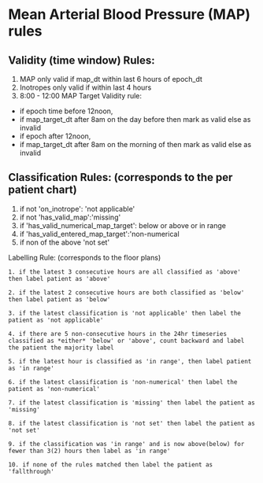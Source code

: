# Mean Arterial Blood Pressure (MAP) rules
## Validity (time window) Rules: 

1. MAP only valid if map_dt within last 6 hours of epoch_dt 
2. Inotropes only valid if within last 4 hours 
3. 8:00 - 12:00 MAP Target Validity rule: 
  -  if epoch time before 12noon, 
  -  if map_target_dt after 8am on the day before then mark as valid else as invalid 
  -  if epoch after 12noon, 
  -  if map_target_dt after 8am on the morning of then mark as valid else as invalid 

        	 

## Classification Rules: (corresponds to the per patient chart) 

1. if not 'on_inotrope': 'not applicable'
2. if not 'has_valid_map':'missing' 
3. if 'has_valid_numerical_map_target': below or above or in range 
4. if 'has_valid_entered_map_target':'non-numerical 
5. if non of the above 'not set' 

 

     

 

Labelling Rule: (corresponds to the floor plans)     

    1. if the latest 3 consecutive hours are all classified as 'above' then label patient as 'above' 

    2. if the latest 2 consecutive hours are both classified as 'below' then label patient as 'below'       

    3. if the latest classification is 'not applicable' then label the patient as 'not applicable' 

    4. if there are 5 non-consecutive hours in the 24hr timeseries classified as *either* 'below' or 'above', count backward and label the patient the majority label 

    5. if the latest hour is classified as 'in range', then label patient as 'in range' 

    6. if the latest classification is 'non-numerical' then label the patient as 'non-numerical' 

    7. if the latest classification is 'missing' then label the patient as 'missing' 

    8. if the latest classification is 'not set' then label the patient as 'not set' 

    9. if the classification was 'in range' and is now above(below) for fewer than 3(2) hours then label as 'in range' 

    10. if none of the rules matched then label the patient as 'fallthrough' 
